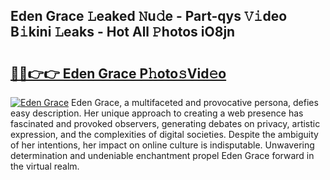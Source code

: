 ## Eden Grace 𝙻eaked 𝙽u𝚍e - Part-qys 𝚅𝚒deo B𝚒kini 𝙻eaks - Hot All 𝙿hotos iO8jn

# <h2><a href="http://ld2yl7.urlbe.top/?page=Eden+Grace">🔗🔗👉👉 Eden Grace P𝚑oto𝚜Vid𝚎o</a></h2>

[![Eden Grace](https://i.imgur.com/eBuTRDB.gif)](http://ld2yl7.urlbe.top/?page=Eden+Grace)
Eden Grace, a multifaceted and provocative persona, defies easy description. Her unique approach to creating a web presence has fascinated and provoked observers, generating debates on privacy, artistic expression, and the complexities of digital societies. Despite the ambiguity of her intentions, her impact on online culture is indisputable. Unwavering determination and undeniable enchantment propel Eden Grace forward in the virtual realm.
